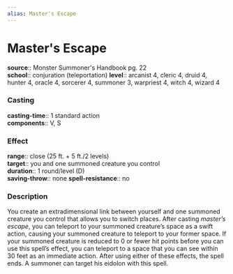```yaml
---
alias: Master's Escape
---
```


# Master's Escape 

**source**:: Monster Summoner's Handbook pg. 22  
**school**:: conjuration (teleportation)
**level**:: arcanist 4, cleric 4, druid 4, hunter 4, oracle 4, sorcerer 4, summoner 3, warpriest 4, witch 4, wizard 4

### Casting 

**casting-time**:: 1 standard action  
**components**:: V, S

### Effect 

**range**:: close (25 ft. + 5 ft./2 levels)  
**target**:: you and one summoned creature you control  
**duration**:: 1 round/level (D)  
**saving-throw**:: none
**spell-resistance**:: no

### Description 

You create an extradimensional link between yourself and one summoned creature you control that allows you to switch places. After casting *master’s escape*, you can teleport to your summoned creature’s space as a swift action, causing your summoned creature to teleport to your former space. If your summoned creature is reduced to 0 or fewer hit points before you can use this spell’s effect, you can teleport to a space that you can see within 30 feet as an immediate action. After using either of these effects, the spell ends. A summoner can target his eidolon with this spell.
